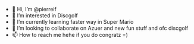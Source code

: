 - 👋 Hi, I’m @pierreif
- 👀 I’m interested in Discgolf
- 🌱 I’m currently learning faster way in Super Mario
- 💞️ I’m looking to collaborate on Azuer and new fun stuff and ofc discgolf
- 📫 How to reach me hehe if you do congratz =)

<!---
pierreif/pierreif is a ✨ special ✨ repository because its `README.md` (this file) appears on your GitHub profile.
You can click the Preview link to take a look at your changes.
--->
